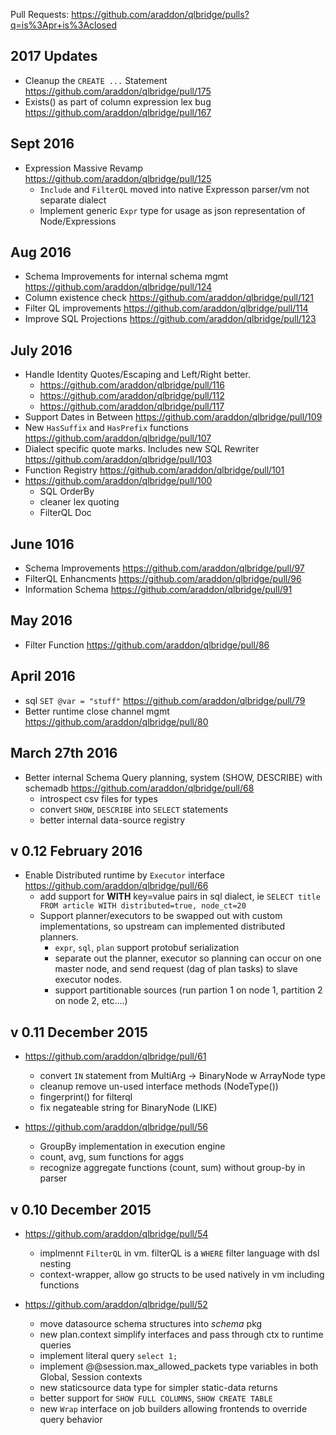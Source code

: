 
Pull Requests:  https://github.com/araddon/qlbridge/pulls?q=is%3Apr+is%3Aclosed

## 2017 Updates
* Cleanup the `CREATE ...` Statement https://github.com/araddon/qlbridge/pull/175
* Exists() as part of column expression lex bug https://github.com/araddon/qlbridge/pull/167

## Sept 2016
* Expression Massive Revamp https://github.com/araddon/qlbridge/pull/125
  * `Include` and `FilterQL` moved into native Expresson parser/vm not separate dialect
  * Implement generic `Expr` type for usage as json representation of Node/Expressions

## Aug 2016
* Schema Improvements for internal schema mgmt https://github.com/araddon/qlbridge/pull/124
* Column existence check https://github.com/araddon/qlbridge/pull/121
* Filter QL improvements https://github.com/araddon/qlbridge/pull/114
* Improve SQL Projections https://github.com/araddon/qlbridge/pull/123


## July 2016
* Handle Identity Quotes/Escaping and Left/Right better.
  * https://github.com/araddon/qlbridge/pull/116
  * https://github.com/araddon/qlbridge/pull/112
  * https://github.com/araddon/qlbridge/pull/117
* Support Dates in Between https://github.com/araddon/qlbridge/pull/109
* New `HasSuffix` and `HasPrefix` functions https://github.com/araddon/qlbridge/pull/107
* Dialect specific quote marks.  Includes new SQL Rewriter https://github.com/araddon/qlbridge/pull/103
* Function Registry https://github.com/araddon/qlbridge/pull/101
* https://github.com/araddon/qlbridge/pull/100
  * SQL OrderBy
  * cleaner lex quoting
  * FilterQL Doc

## June 1016

* Schema Improvements https://github.com/araddon/qlbridge/pull/97
* FilterQL Enhancments https://github.com/araddon/qlbridge/pull/96
* Information Schema https://github.com/araddon/qlbridge/pull/91

## May 2016
* Filter Function https://github.com/araddon/qlbridge/pull/86


## April 2016
* sql `SET @var = "stuff"` https://github.com/araddon/qlbridge/pull/79
* Better runtime close channel mgmt https://github.com/araddon/qlbridge/pull/80

## March 27th 2016

* Better internal Schema Query planning, system (SHOW, DESCRIBE) with schemadb https://github.com/araddon/qlbridge/pull/68
  * introspect csv files for types
  * convert `SHOW`, `DESCRIBE` into `SELECT` statements
  * better internal data-source registry


## v 0.12  February 2016

* Enable Distributed runtime by `Executor` interface https://github.com/araddon/qlbridge/pull/66
  * add support for **WITH** key=value pairs in sql dialect, ie `SELECT title FROM article WITH distributed=true, node_ct=20`
  * Support planner/executors to be swapped out with custom implementations, so upstream can implemented distributed planners.
    * `expr`, `sql`, `plan` support protobuf serialization
    * separate out the planner, executor so planning can occur on one master node, and send request (dag of plan tasks) to slave executor nodes.
    * support partitionable sources (run partion 1 on node 1, partition 2 on node 2, etc....)

## v 0.11  December 2015

* https://github.com/araddon/qlbridge/pull/61
  * convert `IN` statement from MultiArg -> BinaryNode w ArrayNode type
  * cleanup remove un-used interface methods (NodeType())
  * fingerprint() for filterql
  * fix negateable string for BinaryNode  (LIKE)

* https://github.com/araddon/qlbridge/pull/56
  * GroupBy implementation in execution engine
  * count, avg, sum functions for aggs
  * recognize aggregate functions (count, sum) without group-by in parser

## v 0.10  December 2015

* https://github.com/araddon/qlbridge/pull/54
  - implmennt `FilterQL` in vm.  filterQL is a `WHERE` filter language with dsl nesting
  - context-wrapper, allow go structs to be used natively in vm including functions

* https://github.com/araddon/qlbridge/pull/52
  - move datasource schema structures into *schema* pkg
  - new plan.context simplify interfaces and pass through ctx to runtime queries
  - implement literal query `select 1;`
  - implement @@session.max_allowed_packets type variables in both Global, Session contexts
  - new staticsource data type for simpler static-data returns
  - better support for `SHOW FULL COLUMNS`, `SHOW CREATE TABLE` 
  - new `Wrap` interface on job builders allowing frontends to override query behavior

